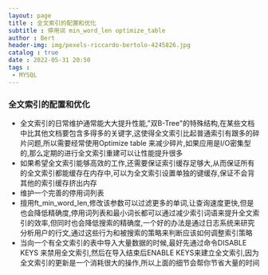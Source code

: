 ```yaml
---
layout: page
title : 全文索引的配置和优化
subtitle : 停用词 min_word_len optimize_table
author : Bert
header-img: img/pexels-riccardo-bertolo-4245826.jpg
catalog : true
date : 2022-05-31 20:50
tags :
 - MYSQL
---
```


### 全文索引的配置和优化

- 全文索引的日常维护通常能大大提升性能,"双B-Tree"的特殊结构,在某些文档中比其他文档要包含多得多的关键字,这使得全文索引比起普通索引有跟多的碎片问题,所以需要经常使用Optimize table 来减少碎片,如果应用是I/O密集型的,那么定期的进行全文索引重建可以让性能提升很多
- 如果希望全文索引能够高效的工作,还需要保证索引缓存足够大,从而保证所有的全文索引都能缓存在内存中,可以为全文索引设置单独的键缓存,保证不会背其他的索引缓存挤出内存
- 维护一个完善的停用词列表
- 擅用ft_min_word_len,修改该参数可以过滤更多的单词,让查询速度更快,但是也会降低精确度,停用词列表和最小词长都可以通过减少索引词语来提升全文索引的效率,但同时也会降低搜索的精确度,一个好的办法是通过日志系统来研究分析用户的行文,通过这些行为和被搜索的策略来判断应该如何调整索引策略
- 当向一个有全文索引的表中导入大量数据的时候,最好先通过命令DISABLE KEYS 来禁用全文索引,然后在导入结束后ENABLE KEYS来建立全文索引,因为全文索引的更新是一个消耗很大的操作,所以上面的细节会帮你节省大量的时间